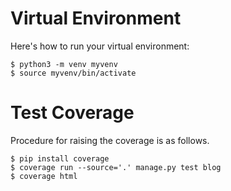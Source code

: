 # Virtual Environment
Here's how to run your virtual environment:

```
$ python3 -m venv myvenv
$ source myvenv/bin/activate
```

# Test Coverage
Procedure for raising the coverage is as follows.

```
$ pip install coverage
$ coverage run --source='.' manage.py test blog
$ coverage html
```
